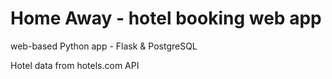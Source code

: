 # Home Away - hotel booking web app

web-based Python app - Flask & PostgreSQL 

Hotel data from hotels.com API
